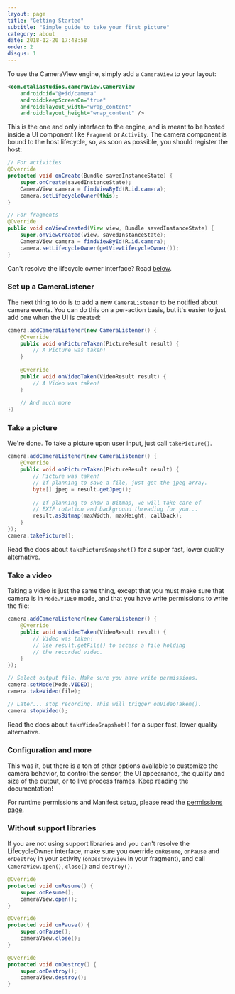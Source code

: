 ```yaml
---
layout: page
title: "Getting Started"
subtitle: "Simple guide to take your first picture"
category: about
date: 2018-12-20 17:48:58
order: 2
disqus: 1
---
```


To use the CameraView engine, simply add a `CameraView` to your layout:

```xml
<com.otaliastudios.cameraview.CameraView
    android:id="@+id/camera"
    android:keepScreenOn="true"
    android:layout_width="wrap_content"
    android:layout_height="wrap_content" />
```

This is the one and only interface to the engine, and is meant to be hosted inside a UI component
like `Fragment` or `Activity`. The camera component is bound to the host lifecycle, so, as soon as possible,
you should register the host:

```java
// For activities
@Override
protected void onCreate(Bundle savedInstanceState) {
    super.onCreate(savedInstanceState);
    CameraView camera = findViewById(R.id.camera);
    camera.setLifecycleOwner(this);
}

// For fragments
@Override
public void onViewCreated(View view, Bundle savedInstanceState) {
    super.onViewCreated(view, savedInstanceState);
    CameraView camera = findViewById(R.id.camera);
    camera.setLifecycleOwner(getViewLifecycleOwner());
}
```

Can't resolve the lifecycle owner interface? Read [below](#without-support-libraries).

### Set up a CameraListener

The next thing to do is to add a new `CameraListener` to be notified about camera events.
You can do this on a per-action basis, but it's easier to just add one when the UI is created:

```java
camera.addCameraListener(new CameraListener() {
    @Override
    public void onPictureTaken(PictureResult result) {
        // A Picture was taken!
    }
    
    @Override
    public void onVideoTaken(VideoResult result) {
        // A Video was taken!
    }
    
    // And much more
})
```

### Take a picture

We're done. To take a picture upon user input, just call `takePicture()`.

```java
camera.addCameraListener(new CameraListener() {
    @Override
    public void onPictureTaken(PictureResult result) {
        // Picture was taken!
        // If planning to save a file, just get the jpeg array.
        byte[] jpeg = result.getJpeg();
        
        // If planning to show a Bitmap, we will take care of
        // EXIF rotation and background threading for you...
        result.asBitmap(maxWidth, maxHeight, callback);
    }
});
camera.takePicture();
```

Read the docs about `takePictureSnapshot()` for a super fast, lower quality alternative.

### Take a video

Taking a video is just the same thing, except that you must make sure that camera is in `Mode.VIDEO` mode,
and that you have write permissions to write the file:


```java
camera.addCameraListener(new CameraListener() {
    @Override
    public void onVideoTaken(VideoResult result) {
        // Video was taken!
        // Use result.getFile() to access a file holding
        // the recorded video.
    }
});

// Select output file. Make sure you have write permissions.
camera.setMode(Mode.VIDEO);
camera.takeVideo(file);

// Later... stop recording. This will trigger onVideoTaken().
camera.stopVideo();
```

Read the docs about `takeVideoSnapshot()` for a super fast, lower quality alternative.

### Configuration and more

This was it, but there is a ton of other options available to customize the camera behavior,
to control the sensor, the UI appearance, the quality and size of the output, or to live process
frames. Keep reading the documentation!

For runtime permissions and Manifest setup, please read the [permissions page]().

### Without support libraries

If you are not using support libraries and you can't resolve the LifecycleOwner interface,
make sure you override `onResume`, `onPause` and  `onDestroy` in your activity (`onDestroyView`
in your fragment), and call `CameraView.open()`, `close()` and `destroy()`.

```java
@Override
protected void onResume() {
    super.onResume();
    cameraView.open();
}

@Override
protected void onPause() {
    super.onPause();
    cameraView.close();
}

@Override
protected void onDestroy() {
    super.onDestroy();
    cameraView.destroy();
}
```

